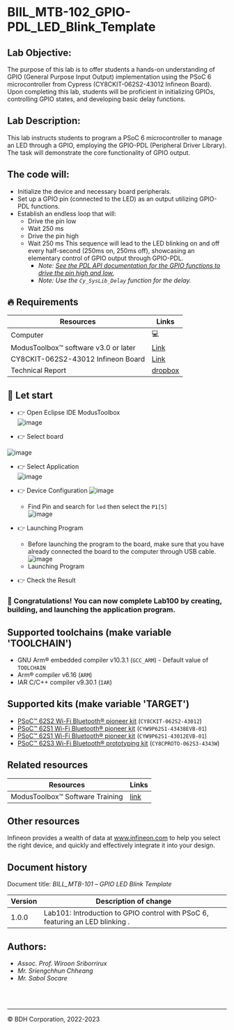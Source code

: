 # BIIL_MTB-102_GPIO-PDL_LED_Blink_Template
## Lab Objective:
The purpose of this lab is to offer students a hands-on understanding of GPIO (General Purpose Input Output) implementation using the PSoC 6 microcontroller from Cypress (CY8CKIT-062S2-43012 Infineon Board). Upon completing this lab, students will be proficient in initializing GPIOs, controlling GPIO states, and developing basic delay functions.

## Lab Description:
This lab instructs students to program a PSoC 6 microcontroller to manage an LED through a GPIO, employing the GPIO-PDL (Peripheral Driver Library). The task will demonstrate the core functionality of GPIO output.

## The code will:
- Initialize the device and necessary board peripherals.
- Set up a GPIO pin (connected to the LED) as an output utilizing GPIO-PDL functions.
- Establish an endless loop that will:
  - Drive the pin low
  - Wait 250 ms
  - Drive the pin high
  - Wait 250 ms
This sequence will lead to the LED blinking on and off every half-second (250ms on, 250ms off), showcasing an elementary control of GPIO output through GPIO-PDL.
    - *Note: [See the PDL API documentation for the GPIO functions to drive the pin high and low.](https://infineon.github.io/mtb-hal-cat1/html/group__group__hal__gpio.html#nested-classes)*
    - *Note: Use the `Cy_SysLib_Delay` function for the delay.*

## 🔥 Requirements
| Resources                                  | Links                                                                                                  |
|--------------------------------------------|--------------------------------------------------------------------------------------------------------|
| Computer                                   | 💻                                                                                                    |
| ModusToolbox™ software v3.0 or later       | [Link](https://www.infineon.com/modustoolbox)                                                         |
| CY8CKIT-062S2-43012 Infineon Board         | [Link](https://github.com/Advance-Innovation-Centre-AIC/BIIL_MTB-100_Hello_World_and_LED_Blinking_Programming_Template/assets/88732241/0215501d-b774-4045-8e64-ef49e28d8404) |
| Technical Report | [dropbox](https://www.dropbox.com/scl/fi/amaxc94pte0ut2i1r5ewx/Technical-Report-Lab00.paper?rlkey=b3xm3vrerz9xgv1glb30cvy9z&dl=0)

## 🚩 Let start
- 👉  Open Eclipse IDE ModusToolbox               
![image](https://github.com/Advance-Innovation-Centre-AIC/BIIL_MTB-100_Hello_World_and_LED_Blinking_Programming_Template/assets/88732241/276b5ee3-7752-488c-baa7-3b55f6615b27)                 

- 👉  Select board  
  
![image](https://github.com/Advance-Innovation-Centre-AIC/BIIL_MTB-100_Hello_World_and_LED_Blinking_Programming_Template/assets/88732241/df637b74-1bee-4c0c-9bdc-4b70d7f0cee8)

- 👉  Select Application      
![image](https://github.com/Advance-Innovation-Centre-AIC/BIIL_MTB-102_GPIO-PDL_LED_Blink_Template/assets/88732241/662a9e38-6f1b-4558-b8b7-49ed8cc1d42b)

- 👉  Device Configuration
  ![image](https://github.com/Advance-Innovation-Centre-AIC/BIIL_MTB-102_GPIO-PDL_LED_Blink_Template/assets/88732241/778447ee-6e93-4b91-a038-be23573b82f4)
  - Find Pin and search for `led` then select the `P1[5]`      
    ![image](https://github.com/Advance-Innovation-Centre-AIC/BIIL_MTB-102_GPIO-PDL_LED_Blink_Template/assets/88732241/5f516394-f05e-43e3-b0f7-2eb7daf2d8a6)

     

- 👉  Launching Program
  - Before launching the program to the board, make sure that you have already connected the board to the computer through USB cable.        
![image](https://github.com/Advance-Innovation-Centre-AIC/BIIL_MTB-100_Hello_World_and_LED_Blinking_Programming_Template/assets/88732241/7a6bb6ef-cb63-4613-98a1-42f9617ad724)
  - Launching Program    

- 👉  Check the Result

### 🎉  Congratulations! You can now complete Lab100 by creating, building, and launching the application program.


## Supported toolchains (make variable 'TOOLCHAIN')

- GNU Arm&reg; embedded compiler v10.3.1 (`GCC_ARM`) - Default value of `TOOLCHAIN`
- Arm&reg; compiler v6.16 (`ARM`)
- IAR C/C++ compiler v9.30.1 (`IAR`)

## Supported kits (make variable 'TARGET')

- [PSoC&trade; 62S2 Wi-Fi Bluetooth&reg; pioneer kit](https://www.infineon.com/CY8CKIT-062S2-43012) (`CY8CKIT-062S2-43012`)
- [PSoC&trade; 62S1 Wi-Fi Bluetooth&reg; pioneer kit](https://www.infineon.com/CYW9P62S1-43438EVB-01) (`CYW9P62S1-43438EVB-01`)
- [PSoC&trade; 62S1 Wi-Fi Bluetooth&reg; pioneer kit](https://www.infineon.com/CYW9P62S1-43012EVB-01) (`CYW9P62S1-43012EVB-01`)
- [PSoC&trade; 62S3 Wi-Fi Bluetooth&reg; prototyping kit](https://www.infineon.com/CY8CPROTO-062S3-4343W) (`CY8CPROTO-062S3-4343W`)


## Related resources
Resources  | Links
-----------|----------------------------------
ModusToolbox™ Software Training | [link](https://www.dropbox.com/sh/waj898o4o8eccx0/AAB3hBBaIQo2OvJ5-fubGJIha/training-modustoolbox-level1-getting-started-master/Manual/Ch2-Tools.pdf?dl=0)



## Other resources

Infineon provides a wealth of data at www.infineon.com to help you select the right device, and quickly and effectively integrate it into your design.


## Document history

Document title: *BILL_MTB-101* – *GPIO LED Blink Template*

 Version | Description of change
 ------- | ---------------------
 1.0.0   | Lab101: Introduction to GPIO control with PSoC 6, featuring an LED blinking .


## Authors:
- *Assoc. Prof. Wiroon Sriborrirux*
- *Mr. Sriengchhun Chheang*
- *Mr. Sabol Socare*
<br>

<br>

---------------------------------------------------------

© BDH Corporation, 2022-2023
